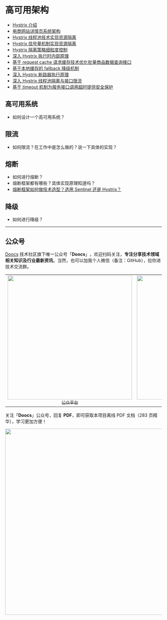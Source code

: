 # 高可用架构

- [Hystrix 介绍](./hystrix-introduction.md)
- [电商网站详情页系统架构](./e-commerce-website-detail-page-architecture.md)
- [Hystrix 线程池技术实现资源隔离](./hystrix-thread-pool-isolation.md)
- [Hystrix 信号量机制实现资源隔离](./hystrix-semphore-isolation.md)
- [Hystrix 隔离策略细粒度控制](./hystrix-execution-isolation.md)
- [深入 Hystrix 执行时内部原理](./hystrix-process.md)
- [基于 request cache 请求缓存技术优化批量商品数据查询接口](./hystrix-request-cache.md)
- [基于本地缓存的 fallback 降级机制](./hystrix-fallback.md)
- [深入 Hystrix 断路器执行原理](./hystrix-circuit-breaker.md)
- [深入 Hystrix 线程池隔离与接口限流](./hystrix-thread-pool-current-limiting.md)
- [基于 timeout 机制为服务接口调用超时提供安全保护](./hystrix-timeout.md)

## 高可用系统

- 如何设计一个高可用系统？

## 限流

- 如何限流？在工作中是怎么做的？说一下具体的实现？

## 熔断

- 如何进行熔断？
- 熔断框架都有哪些？具体实现原理知道吗？
- [熔断框架如何做技术选型？选用 Sentinel 还是 Hystrix？](/docs/high-availability/sentinel-vs-hystrix.md)

## 降级

- 如何进行降级？

---

## 公众号

[Doocs](https://github.com/doocs) 技术社区旗下唯一公众号「**Doocs**」​，欢迎扫码关注，**专注分享技术领域相关知识及行业最新资讯**。当然，也可以加我个人微信（备注：GitHub），拉你进技术交流群。

<table>
  <tr>
    <td align="center" style="width: 200px;">
      <a href="https://github.com/doocs">
        <img src="https://cdn-doocs.oss-cn-shenzhen.aliyuncs.com/gh/doocs/advanced-java@main/images/qrcode-for-doocs.jpg" style="width: 400px;"><br>
        <sub>公众平台</sub>
      </a><br>
    </td>
    <td align="center" style="width: 200px;">
      <a href="https://github.com/yanglbme">
        <img src="https://cdn-doocs.oss-cn-shenzhen.aliyuncs.com/gh/doocs/advanced-java@main/images/qrcode-for-yanglbme.jpg" style="width: 400px;"><br>
        <sub>个人微信</sub>
      </a><br>
    </td>
  </tr>
</table>

关注「**Doocs**」公众号，回复 **PDF**，即可获取本项目离线 PDF 文档（283 页精华），学习更加方便！

<img src="https://cdn-doocs.oss-cn-shenzhen.aliyuncs.com/gh/doocs/advanced-java@main/images/pdf.png" style="width: 600px;"><br>
